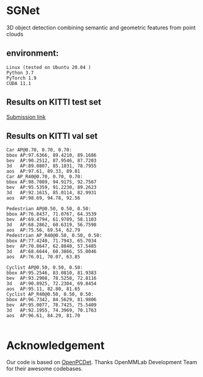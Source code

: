 # SGNet
3D object detection combining semantic and geometric features from point clouds

## environment:

    Linux (tested on Ubuntu 20.04 )
    Python 3.7
    PyTorch 1.9
    CUDA 11.1

## Results on KITTI test set

[Submission link](http://www.cvlibs.net/datasets/kitti/eval_object_detail.php?&result=7ed280afe29100628a32d961d66f3133bfe0d077)

## Results on KITTI val set
```
Car AP@0.70, 0.70, 0.70:
bbox AP:97.6366, 89.4210, 89.1686
bev  AP:90.2512, 87.9546, 87.7203
3d   AP:89.0807, 85.1031, 78.7955
aos  AP:97.61, 89.33, 89.01
Car AP_R40@0.70, 0.70, 0.70:
bbox AP:98.7089, 94.9175, 92.7567
bev  AP:95.5359, 91.2230, 89.2623
3d   AP:92.1615, 85.0114, 82.9931
aos  AP:98.69, 94.78, 92.56
 
Pedestrian AP@0.50, 0.50, 0.50:
bbox AP:76.8437, 71.0767, 64.3539
bev  AP:69.4794, 61.9789, 58.1103
3d   AP:68.2862, 60.6319, 56.7598
aos  AP:75.56, 69.54, 62.79
Pedestrian AP_R40@0.50, 0.50, 0.50:
bbox AP:77.4240, 71.7943, 65.7034
bev  AP:70.8647, 62.8840, 57.5485
3d   AP:68.6644, 60.3866, 55.0046
aos  AP:76.01, 70.07, 63.85
 
Cyclist AP@0.50, 0.50, 0.50:
bbox AP:95.2546, 83.0810, 81.9383
bev  AP:93.2908, 78.5258, 72.8116
3d   AP:90.8925, 72.2304, 69.8454
aos  AP:95.11, 82.80, 81.65
Cyclist AP_R40@0.50, 0.50, 0.50:
bbox AP:96.7342, 84.5629, 81.9806
bev  AP:95.0077, 78.7425, 75.5409
3d   AP:92.1955, 74.3969, 70.1763
aos  AP:96.61, 84.29, 81.70
 
```

# Acknowledgement
Our code is based on [OpenPCDet](https://github.com/open-mmlab/OpenPCDet). Thanks OpenMMLab Development Team for their awesome codebases.
